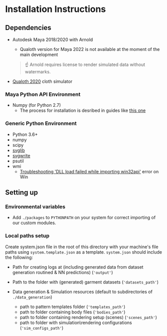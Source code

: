 # Installation Instructions

## Dependencies

* Autodesk Maya 2018/2020 with Arnold
    * Qualoth version for Maya 2022 is not available at the moment of the main development

    >☝ Arnold requires license to render simulated data without watermarks.
* [Qualoth 2020](https://www.qualoth.com/) cloth simulator 

### Maya Python API Environment
* Numpy (for Python 2.7)
    * The process for installation is desribed in guides like [this one](https://forums.autodesk.com/t5/maya-programming/guide-how-to-install-numpy-scipy-in-maya-windows-64-bit/td-p/5796722)

### Generic Python Environment
* Python 3.6+
* numpy
* scipy
* [svglib](https://pypi.org/project/svglib/)
* [svgwrite](https://pypi.org/project/svgwrite/)
* psutil
* wmi
    * [Troubleshooting 'DLL load failed while importing win32api'](https://stackoverflow.com/questions/58612306/how-to-fix-importerror-dll-load-failed-while-importing-win32api) error on Win

## Setting up 
### Environmental variables

* Add `./packages` to `PYTHONPATH` on your system for correct importing of our custom modules.
### Local paths setup

Create system.json file in the root of this directory with your machine's file paths using `system.template.json` as a template. 
`system.json` should include the following: 
* Path for creating logs at (including generated data from dataset generation routined & NN predictions) (`'output'`)
* Path to the folder with (generated) garment datasets (`'datasets_path'`)

* Data generation & Simulation resources  (default to subdirectories of `./data_generation`)
    * path to pattern templates folder (`'templates_path'`) 
    * path to folder containing body files (`'bodies_path'`)
    * path to folder containing rendering setup (scenes) (`'scenes_path'`)
    * path to folder with simulation\rendering configurations (`'sim_configs_path'`)